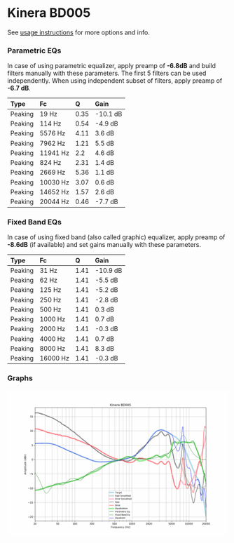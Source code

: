 # Kinera BD005
See [usage instructions](https://github.com/jaakkopasanen/AutoEq#usage) for more options and info.

### Parametric EQs
In case of using parametric equalizer, apply preamp of **-6.8dB** and build filters manually
with these parameters. The first 5 filters can be used independently.
When using independent subset of filters, apply preamp of **-6.7 dB**.

| Type    | Fc       |    Q | Gain     |
|:--------|:---------|:-----|:---------|
| Peaking | 19 Hz    | 0.35 | -10.1 dB |
| Peaking | 114 Hz   | 0.54 | -4.9 dB  |
| Peaking | 5576 Hz  | 4.11 | 3.6 dB   |
| Peaking | 7962 Hz  | 1.21 | 5.5 dB   |
| Peaking | 11941 Hz | 2.2  | 4.6 dB   |
| Peaking | 824 Hz   | 2.31 | 1.4 dB   |
| Peaking | 2669 Hz  | 5.36 | 1.1 dB   |
| Peaking | 10030 Hz | 3.07 | 0.6 dB   |
| Peaking | 14652 Hz | 1.57 | 2.6 dB   |
| Peaking | 20044 Hz | 0.46 | -7.7 dB  |

### Fixed Band EQs
In case of using fixed band (also called graphic) equalizer, apply preamp of **-8.6dB**
(if available) and set gains manually with these parameters.

| Type    | Fc       |    Q | Gain     |
|:--------|:---------|:-----|:---------|
| Peaking | 31 Hz    | 1.41 | -10.9 dB |
| Peaking | 62 Hz    | 1.41 | -5.5 dB  |
| Peaking | 125 Hz   | 1.41 | -5.2 dB  |
| Peaking | 250 Hz   | 1.41 | -2.8 dB  |
| Peaking | 500 Hz   | 1.41 | 0.3 dB   |
| Peaking | 1000 Hz  | 1.41 | 0.7 dB   |
| Peaking | 2000 Hz  | 1.41 | -0.3 dB  |
| Peaking | 4000 Hz  | 1.41 | 0.7 dB   |
| Peaking | 8000 Hz  | 1.41 | 8.3 dB   |
| Peaking | 16000 Hz | 1.41 | -0.3 dB  |

### Graphs
![](./Kinera%20BD005.png)